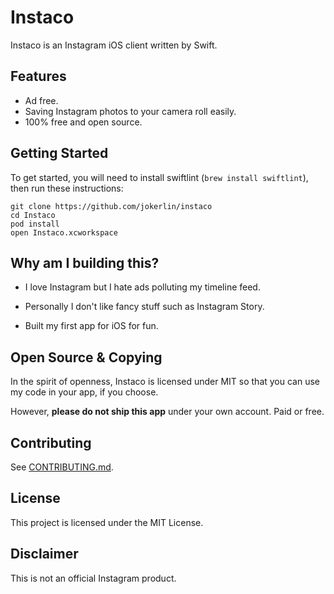 # Instaco
Instaco is an Instagram iOS client written by Swift.



## Features

* Ad free.
* Saving Instagram photos to your camera roll easily.
* 100% free and open source.



## Getting Started

To get started, you will need to install swiftlint (`brew install swiftlint`), then run these instructions:

```
git clone https://github.com/jokerlin/instaco
cd Instaco
pod install
open Instaco.xcworkspace
```



## Why am I building this?

- I love Instagram but I hate ads polluting my timeline feed.

- Personally I don't like fancy stuff such as Instagram Story.

- Built my first app for iOS for fun.

  

## Open Source & Copying

In the spirit of openness, Instaco is licensed under MIT so that you can use my code in your app, if you choose.

However, **please do not ship this app** under your own account. Paid or free.



## Contributing

See [CONTRIBUTING.md](https://github.com/jokerlin/instaco/blob/master/CONTRIBUTING.md).



## License

This project is licensed under the MIT License.



## Disclaimer

This is not an official Instagram product.